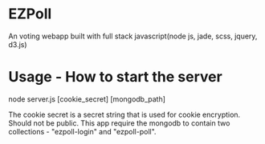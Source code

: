 # EZPoll
An voting webapp built with full stack javascript(node js, jade, scss, jquery, d3.js)

# Usage - How to start the server
node server.js [cookie_secret] [mongodb_path]


The cookie secret is a secret string that is used for cookie encryption. Should not be public.
This app require the mongodb to contain two collections - "ezpoll-login" and "ezpoll-poll".
